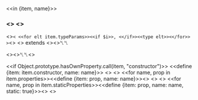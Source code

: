 <<in {item, name}>>

### <<h item.type>> <<h name>>
   <<if item.typeParams>>`< <<for elt item.typeParams>><<if $i>>, <</if>><<type elt>><</for>> >`<</if>>
   <<if item.extends>> extends <<type item.extends>><</if>>␤␤

<<if item.description>><<h item.description>>␤␤<</if>>

<<if Object.prototype.hasOwnProperty.call(item, "constructor")>>
  <<define {item: item.constructor, name: name}>>
<</if>>
<<if item.properties>>
  <<for name, prop in item.properties>><<define {item: prop, name: name}>><</for>>
<</if>>
<<if item.staticProperties>>
  <<for name, prop in item.staticProperties>><<define {item: prop, name: name, static: true}>><</for>>
<</if>>
